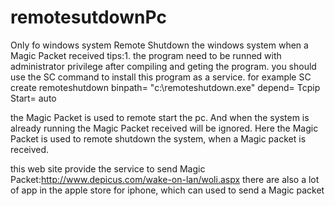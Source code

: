 remotesutdownPc
===============
Only fo windows system
Remote Shutdown the windows system when a Magic Packet received
tips:1. the program need to be runned with administrator privilege
after compiling  and geting the program. you should use the SC command to install this program as a service.
for example  SC create remoteshutdown binpath= "c:\remoteshutdown.exe" depend= Tcpip Start= auto

the Magic Packet is used to remote start the pc. And when the system is already running the Magic Packet received will be ignored. Here the Magic Packet is used to remote shutdown the system, when a Magic packet is received.

this web site provide the service to send Magic Packet:http://www.depicus.com/wake-on-lan/woli.aspx
there are also a lot of app in the apple store for iphone, which can used to send a Magic packet
